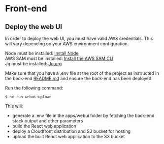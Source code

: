 # Front-end

## Deploy the web UI
In order to deploy the web UI, you must have valid AWS credentials. This will vary depending on your AWS environment configuration.

Node must be installed: [Install Node](https://nodejs.org/en/download)  
AWS SAM must be installed: [Install the AWS SAM CLI](https://docs.aws.amazon.com/serverless-application-model/latest/developerguide/install-sam-cli.html)  
Jq must be installed: [Jq.org](https://jqlang.org/)

Make sure that you have a .env file at the root of the project as instructed in the back-end [README.md](../api/README.md) and ensure the back-end has been deployed.

Run the following command:
```shell
$ nx run webui:upload
```

This will:
- generate a .env file in the apps/webui folder by fetching the back-end stack output and other parameters
- build the React web application
- deploy a Cloudfront distribution and S3 bucket for hosting
- upload the built React web application to the S3 bucket
